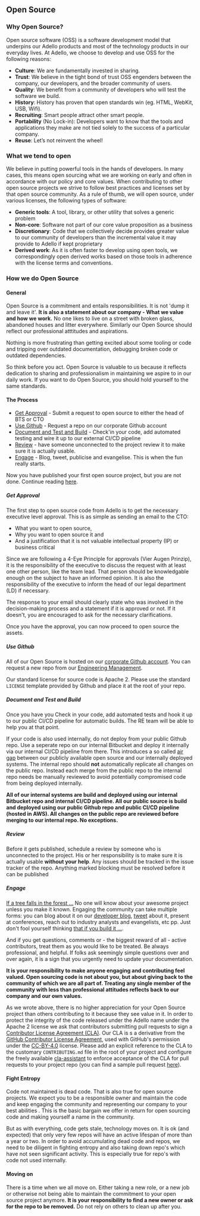 ## Open Source

### Why Open Source?
Open source software (OSS) is a software development model that underpins our Adello products and most of the technology products in our everyday lives. At Adello, we choose to develop and use OSS for the following reasons:

* **Culture**: We are fundamentally invested in sharing.
* **Trust**: We believe in the tight bond of trust OSS engenders between the company, our developers, and the broader community of users.
* **Quality**: We benefit from a community of developers who will test the software we build.
* **History**: History has proven that open standards win (eg. HTML, WebKit, USB, Wifi).
* **Recruiting**: Smart people attract other smart people.
* **Portability** (No Lock-in): Developers want to know that the tools and applications they make are not tied solely to the success of a particular company.
* **Reuse**: Let’s not reinvent the wheel!

### What we tend to open
We believe in putting powerful tools in the hands of developers. In many cases, this means open sourcing what we are working on early and often in accordance with our policy and core values. When contributing to other open source projects we strive to follow best practices and licenses set by that open source community. As a rule of thumb, we will open source, under various licenses, the following types of software:

* **Generic tools**: A tool, library, or other utility that solves a generic problem
* **Non-core**: Software not part of our core value proposition as a business
* **Discretionary**: Code that we collectively decide provides greater value to our community of developers than the incremental value it may provide to Adello if kept proprietary
* **Derived work**: As it is often faster to develop using open tools, we correspondingly open derived works based on those tools in adherence with the license terms and conventions.

### How we do Open Source

#### General
Open Source is a commitment and entails responsibilities. It is not 'dump it and leave it'. **It is also a statement about our company -  What we value and how we work.** No one likes to live on a street with broken glass, abandoned houses and litter everywhere. Similarly our Open Source should reflect our professional atttitudes and aspirations.

Nothing is more frustrating than getting excited about some tooling or code and tripping over outdated documentation, debugging broken code or outdated dependencies. 

So think before you act. Open Source is valuable to us because it reflects dedication to sharing and professionalism in maintaining we aspire to in our daily work. If you want to do Open Source, you should hold yourself to the same standards.

#### The Process

- [Get Approval](#get_approval) - Submit a request to open source to either the head of BTS or CTO
- [Use Github](#use_github) - Request a repo on our corporate Github account
- [Document and Test and Build](#document_and_test_and_build) - Check'in your code, add automated testing and wire it up to our external CI/CD pipeline
- [Review](#review) - have someone unconnected to the project review it to make sure it is actually usable. 
- [Engage](#engage) - Blog, tweet, publicise and evangelise. This is when the fun really starts.

Now you have published your first open source project, but you are not done. Continue reading [here](#fight_entropy).

##### Get Approval
The first step to open source code from Adello is to get the necessary executive level approval. This is as simple as sending an email to the CTO:

* What you want to open source, 
* Why you want to open source it and 
* And a justification that it is not valuable intellectual property (IP) or business critical

Since we are following a 4-Eye Principle for approvals (Vier Augen Prinzip), it is the responsibility of the executive to discuss the request with at least one other person, like the team lead. That person should be knowledgable enough on the subject to have an informed opinion. It is also the responsibility of the executive to inform the head of our legal department (LD) if necessary. 

The response to your email should clearly state who was involved in the decision-making process and a statement if it is approved or not. If it doesn't, you are encouraged to ask for the necessary clarifications. 

Once you have the approval, you can now proceed to open source the assets.

##### Use Github
All of our Open Source is hosted on our [corporate Github account](https://github.com/adello). You can request a new repo from our [Engineering Management](mailto:DevManagement@adello.com).

Our standard license for source code is Apache 2. Please use the standard `LICENSE` template provided by Github and place it at the root of your repo.

##### Document and Test and Build
Once you have you Check in your code, add automated tests and hook it up to our public CI/CD pipeline for automatic builds. The RE team will be able to help you at that point. 

If your code is also used internally, do not deploy from your public Github repo. Use a seperate repo on our internal Bitbucket and deploy it internally via our internal CI/CD pipeline from there. This introduces a so called [air gap](https://en.wikipedia.org/wiki/Air_gap_(networking)) between our publicly available open source and our internally deployed systems. The internal repo should **not** automatically replicate all changes on the public repo. Instead each merge from the public repo to the internal repo needs be manually reviewed to avoid potentially compromised code from being deployed internally. 

**All of our internal systems are build and deployed using our internal Bitbucket repo and internal CI/CD pipeline. All our public source is build and deployed using our public Github repo and public CI/CD pipeline (hosted in AWS). All changes on the public repo are reviewed before merging to our internal repo. No exceptions.**

##### Review
Before it gets published, schedule a review by someone who is unconnected to the project. His or her responsibility is to make sure it is actually usable **without your help**. Any issues should be tracked in the issue tracker of the repo. Anything marked blocking must be resolved before it can be published

##### Engage
[If a tree falls in the forest ...](https://en.wikipedia.org/wiki/If_a_tree_falls_in_a_forest) No one will know about your awesome project unless you make it known. Engaging the community can take multiple forms: you can blog about it on our [developer blog](https://adello.github.io), [tweet](https://twitter.com/adello) about it, present at conferences, reach out to industry analysts and evangelists, etc pp. Just don't fool yourself thinking [that if you build it ...](https://www.entrepreneur.com/article/227850). 

And if you get questions, comments or - the biggest reward of all - active contributors, treat them as you would like to be treated. Be always professional, and helpful. If folks ask seemingly simple questions over and over again, it is a sign that you urgently need to update your documentation. 

**It is your responsibility to make anyone engaging and contributing feel valued. Open sourcing code is not about you, but about giving back to the community of which we are all part of. Treating any single member of the community with less than professional attitudes reflects back to our company and our own values.**

As we wrote above, there is no higher appreciation for your Open Source project than others contributing to it because they see value in it. In order to protect the integrity of the code released under the Adello name under the Apache 2 license we ask that contributors submitting pull requests to sign a [Contributor License Agreement (CLA)](https://gist.github.com/DonMartin76/b35182c830fad771d31e2cd98be2b9ac). Our CLA is s a derivative from the [GitHub Contributor License Agreement](https://cla.github.com/agreement), used with GitHub's permission under the [CC-BY-4.0](https://creativecommons.org/licenses/by/4.0/) license. Please add an explicit reference to the CLA to the customary `CONTRIBUTING.md` file in the root of your project and configure the freely available [cla-assistant](https://cla-assistant.io) to enforce acceptance of the CLA for pull requests to your project repo (you can find a sample pull request [here](https://github.com/apim-haufe-io/wicked.portal/pull/8)).

#### Fight Entropy
Code not maintained is dead code. That is also true for open source projects. We expect you to be a responsible owner and maintain the code and keep engaging the community and representing our company to your best abilities . This is the basic bargain we offer in return for open sourcing code and making yourself a name in the community.

But as with everything, code gets stale, technology moves on. It is ok (and expected) that only very few repos will have an active lifespan of more than a year or two. In order to avoid accumulating dead code and repos, we need to be diligent in fighting entropy and also taking down repo's which have not seen significant activity. This is especially true for repo's with code not used internally.

#### Moving on
There is a time when we all move on. Either taking a new role, or a new job or otherwise not being able to maintain the commitment to your open source project anymore. **It is your responsibility to find a new owner or ask for the repo to be removed.** Do not rely on others to clean up after you. 

